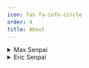 ```yaml
---
icon: fas fa-info-circle
order: 4
title: About
---
```

<details>
<summary>Max Senpai</summary>

<div markdown="1">
_Max Senpai, real name Maximilian Maerkl, was born in Taipei, Taiwan(R.O.C) and raised in various cities in Austria and Germany. He is fluent in English, German, Spanish, and Mandarin because of his family background. He has been traveling a lot between Europe and Asia and worked as a fundraiser, waiter, bartender, amateur film producer, and_ Emergency Medical Technician (EMT)_. He can be described as a tech enthusiast, travel addict, adrenaline junkie, and humanitarian._

* * *

> _On senpai.club he is starting his debut as a blog author._

* * *
<figure class="kg-card kg-image-card kg-card-hascaption"><img src="/assets/img/2019/12/IMG_4463_3-2.jpg" class="kg-image" alt loading="lazy"><figcaption>Max somewhere on a volcano in Bali</figcaption></figure>

## Socials:

WWW: [https://maxmaerkl.myportfolio.com/](https://maxmaerkl.myportfolio.com/)  
IG: [https://www.instagram.com/max.likes.rice/](https://www.instagram.com/max.likes.rice/)  
FB: [https://www.facebook.com/max.likes.rice/](https://www.facebook.com/max.likes.rice/)  
BEHANCE: [https://www.behance.net/RiceRiot](https://www.behance.net/RiceRiot)  
TELEGRAM: [https://t.me/RiceRiot](https://t.me/RiceRiot)/  
TWITCH: [https://www.twitch.tv/riceriot](https://www.twitch.tv/riceriot)/  
STEAM: [https://steamcommunity.com/id/RiceRiot](https://steamcommunity.com/id/RiceRiot)

</div>
</details>

<details>
<summary>Eric Senpai</summary>
<div markdown="1">

*hey, my name is Eric Trenkel, I was born in Germany and grew up partly in Austria. I am a tech enthusiast and currently studying computer science at the University of Applied Sciences Aachen.*

My Home Lab and the Senpai.Club infrastructure:

<figure class="kg-card kg-gallery-card kg-width-wide"><div class="kg-gallery-container"><div class="kg-gallery-row">
<div class="kg-gallery-image"><img src="/assets/img/2021/03/server_front.jpg" width="640" height="853" loading="lazy" alt srcset="/assets/img/size/w600/2021/03/server_front.jpg 600w,/assets/img/2021/03/server_front.jpg 640w"></div>
<div class="kg-gallery-image"><img src="/assets/img/2021/03/server_back.jpg" width="640" height="853" loading="lazy" alt srcset="/assets/img/size/w600/2021/03/server_back.jpg 600w,/assets/img/2021/03/server_back.jpg 640w"></div>
</div></div></figure>

*You should definitely check out my website, erictrenkel.com ;)*

## Socials:
  
<https://github.com/bostrot>\
<https://erictrenkel.com>

</div>
</details>
